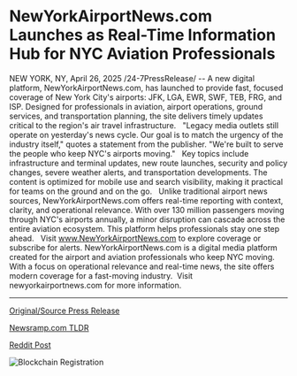 # NewYorkAirportNews.com Launches as Real-Time Information Hub for NYC Aviation Professionals

NEW YORK, NY, April 26, 2025 /24-7PressRelease/ -- A new digital platform, NewYorkAirportNews.com, has launched to provide fast, focused coverage of New York City's airports: JFK, LGA, EWR, SWF, TEB, FRG, and ISP.  Designed for professionals in aviation, airport operations, ground services, and transportation planning, the site delivers timely updates critical to the region's air travel infrastructure.    "Legacy media outlets still operate on yesterday's news cycle. Our goal is to match the urgency of the industry itself," quotes a statement from the publisher. "We're built to serve the people who keep NYC's airports moving."    Key topics include infrastructure and terminal updates, new route launches, security and policy changes, severe weather alerts, and transportation developments. The content is optimized for mobile use and search visibility, making it practical for teams on the ground and on the go.    Unlike traditional airport news sources, NewYorkAirportNews.com offers real-time reporting with context, clarity, and operational relevance.  With over 130 million passengers moving through NYC's airports annually, a minor disruption can cascade across the entire aviation ecosystem. This platform helps professionals stay one step ahead.    Visit www.NewYorkAirportNews.com to explore coverage or subscribe for alerts.  NewYorkAirportNews.com is a digital media platform created for the airport and aviation professionals who keep NYC moving. With a focus on operational relevance and real-time news, the site offers modern coverage for a fast-moving industry.  Visit newyorkairportnews.com for more information. 

---

[Original/Source Press Release](https://www.24-7pressrelease.com/press-release/522190/newyorkairportnewscom-launches-as-real-time-information-hub-for-nyc-aviation-professionals)
                    

[Newsramp.com TLDR](https://newsramp.com/curated-news/new-digital-platform-newyorkairportnews-com-launched-for-nyc-airports-coverage/7b530c2555f7f1933e9712b524f199a6) 

 



[Reddit Post](https://www.reddit.com/r/TravelAndLeisureNews/comments/1k878dc/new_digital_platform_newyorkairportnewscom/) 



![Blockchain Registration](https://cdn.newsramp.app/24-7PressRelease/qrcode/254/26/fileJa3T.webp)